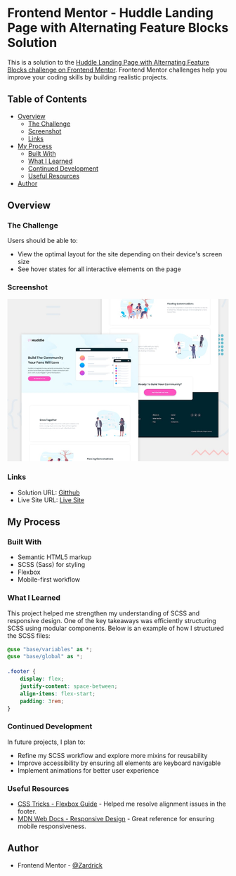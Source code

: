 # Frontend Mentor - Huddle Landing Page with Alternating Feature Blocks Solution

This is a solution to the [Huddle Landing Page with Alternating Feature Blocks challenge on Frontend Mentor](https://www.frontendmentor.io/challenges/huddle-landing-page-with-alternating-feature-blocks-5ca5f5981e82137ec91a5100). Frontend Mentor challenges help you improve your coding skills by building realistic projects.

## Table of Contents

- [Overview](#overview)
  - [The Challenge](#the-challenge)
  - [Screenshot](#screenshot)
  - [Links](#links)
- [My Process](#my-process)
  - [Built With](#built-with)
  - [What I Learned](#what-i-learned)
  - [Continued Development](#continued-development)
  - [Useful Resources](#useful-resources)
- [Author](#author)

## Overview

### The Challenge

Users should be able to:

- View the optimal layout for the site depending on their device's screen size
- See hover states for all interactive elements on the page

### Screenshot

![Project Screenshot](./design/desktop-preview.jpg)

### Links

- Solution URL: [Gitthub](https://github.com/zardrick/huddle-landing-page-with-alternating-feature-blocks)
- Live Site URL: [Live Site](https://zardrick.github.io/huddle-landing-page-with-alternating-feature-blocks)

## My Process

### Built With

- Semantic HTML5 markup
- SCSS (Sass) for styling
- Flexbox
- Mobile-first workflow

### What I Learned

This project helped me strengthen my understanding of SCSS and responsive design. One of the key takeaways was efficiently structuring SCSS using modular components. Below is an example of how I structured the SCSS files:

```scss
@use "base/variables" as *;
@use "base/global" as *;

.footer {
    display: flex;
    justify-content: space-between;
    align-items: flex-start;
    padding: 3rem;
}
```

### Continued Development

In future projects, I plan to:

- Refine my SCSS workflow and explore more mixins for reusability
- Improve accessibility by ensuring all elements are keyboard navigable
- Implement animations for better user experience

### Useful Resources

- [CSS Tricks - Flexbox Guide](https://css-tricks.com/snippets/css/a-guide-to-flexbox/) - Helped me resolve alignment issues in the footer.
- [MDN Web Docs - Responsive Design](https://developer.mozilla.org/en-US/docs/Learn/CSS/CSS_layout/Responsive_Design) - Great reference for ensuring mobile responsiveness.

## Author

- Frontend Mentor - [@Zardrick](https://www.frontendmentor.io/profile/Zardrick)

